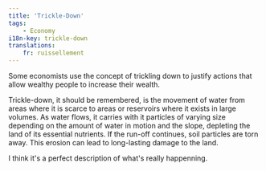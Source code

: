 ```yaml
---
title: 'Trickle-Down'
tags:
    - Economy
i18n-key: trickle-down
translations:
    fr: ruissellement
---
```


Some economists use the concept of trickling down to justify actions that allow
wealthy people to increase their wealth.

Trickle-down, it should be remembered, is the movement of water from areas where
it is scarce to areas or reservoirs where it exists in large volumes. As water
flows, it carries with it particles of varying size depending on the amount of
water in motion and the slope, depleting the land of its essential nutrients. If
the run-off continues, soil particles are torn away. This erosion can lead to
long-lasting damage to the land.

I think it's a perfect description of what's really happenning.

